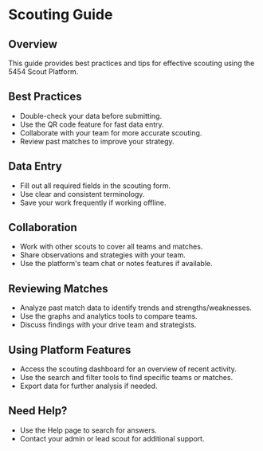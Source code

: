 # Scouting Guide

## Overview
This guide provides best practices and tips for effective scouting using the 5454 Scout Platform.

## Best Practices
- Double-check your data before submitting.
- Use the QR code feature for fast data entry.
- Collaborate with your team for more accurate scouting.
- Review past matches to improve your strategy.

## Data Entry
- Fill out all required fields in the scouting form.
- Use clear and consistent terminology.
- Save your work frequently if working offline.

## Collaboration
- Work with other scouts to cover all teams and matches.
- Share observations and strategies with your team.
- Use the platform's team chat or notes features if available.

## Reviewing Matches
- Analyze past match data to identify trends and strengths/weaknesses.
- Use the graphs and analytics tools to compare teams.
- Discuss findings with your drive team and strategists.

## Using Platform Features
- Access the scouting dashboard for an overview of recent activity.
- Use the search and filter tools to find specific teams or matches.
- Export data for further analysis if needed.

## Need Help?
- Use the Help page to search for answers.
- Contact your admin or lead scout for additional support. 